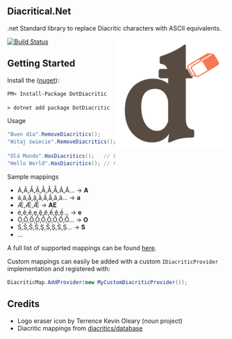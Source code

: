 ## Diacritical.Net

.net Standard library to replace Diacritic characters with ASCII equivalents.

<img src="https://raw.githubusercontent.com/anth12/diacritical-dotnet/master/assets/diacritical.png" alt="Diacritical logo" width="256px" align="right">

[![Build Status](https://anthonyhalliday.visualstudio.com/Diacritical/_apis/build/status/anth12.diacritical-dotnet?branchName=master)](https://anthonyhalliday.visualstudio.com/Diacritical/_build/latest?definitionId=1&branchName=master)

## Getting Started

Install the ([nuget][nuget]):

    PM> Install-Package DotDiacritic

	> dotnet add package DotDiacritic

Usage

```c#
"Buen día".RemoveDiacritics();      // Buen dia
"Witaj świecie".RemoveDiacritics(); // Witaj swiecie

"Olá Mundo".HasDiacritics();   // true
"Hello World".HasDiacritics(); // false
```

Sample mappings
- Á,Ă,Ắ,Ặ,Ằ,Ẳ,Ẵ,Ǎ,Â... -> **A**
- á,ă,ắ,ặ,ằ,ẳ,ẵ,ǎ,â... -> **a**
- Æ,Ǽ,Ǣ -> **AE**
- é,ĕ,ě,ȩ,ḝ,ê,ế,ệ,ề... -> **e**
- Ó,Ŏ,Ǒ,Ô,Ố,Ộ,Ồ,Ổ,Ỗ... -> **O**
- Ś,Ṥ,Š,Ṧ,Ş,Ŝ,Ș,Ṡ,Ṣ... -> **S**
- ...

A full list of supported mappings can be found [here][default provider].

Custom mappings can easily be added with a custom `IDiacriticProvider` implementation and registered with:

```c#
DiacriticMap.AddProvider(new MyCustomDiacriticProvider());
```

## Credits
- Logo eraser icon by Terrence Kevin Oleary (noun project)
- Diacritic mappings from [diacritics/database][diacritics database]


[nuget]: https://www.nuget.org/packages/DotDiacritic/
[diacritics database]: https://github.com/diacritics/database
[default provider]: https://github.com/anth12/diacritical-dotnet/blob/master/DotDiacritic/DefaultDiacriticProvider.cs
